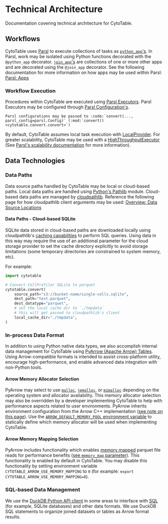 # Technical Architecture

Documentation covering technical architecture for CytoTable.

## Workflows

CytoTable uses [Parsl](https://parsl.readthedocs.io/) to execute collections of tasks as [`python_app`'s](https://parsl.readthedocs.io/en/stable/quickstart.html#application-types).
In Parsl, work may be isolated using Python functions decorated with the `@python_app` decorator.
[`join_app`'s](https://parsl.readthedocs.io/en/stable/1-parsl-introduction.html#Dynamic-workflows-with-apps-that-generate-other-apps) are collections of one or more other apps and are decorated using the `@join_app` decorator.
See the following documentation for more information on how apps may be used within Parsl: [Parsl: Apps](https://parsl.readthedocs.io/en/stable/userguide/apps.html)

### Workflow Execution

Procedures within CytoTable are executed using [Parsl Executors](https://parsl.readthedocs.io/en/stable/userguide/execution.html).
Parsl Executors may be configured through [Parsl Configuration's](https://parsl.readthedocs.io/en/stable/userguide/execution.html#configuration).

```{eval-rst}
Parsl configurations may be passed to :code:`convert(..., parsl_config=parsl.Config)` (:mod:`convert() <cytotable.convert.convert>`)
```

By default, CytoTable assumes local task execution with [LocalProvider](https://parsl.readthedocs.io/en/stable/stubs/parsl.providers.LocalProvider.html#parsl.providers.LocalProvider).
For greater scalability, CytoTable may be used with a [HighThroughputExecutor](https://parsl.readthedocs.io/en/stable/stubs/parsl.executors.HighThroughputExecutor.html#parsl.executors.HighThroughputExecutor) (See [Parsl's scalability documentation](https://parsl.readthedocs.io/en/stable/userguide/performance.html) for more information).

## Data Technologies

### Data Paths

Data source paths handled by CytoTable may be local or cloud-based paths.
Local data paths are handled using [Python's Pathlib](https://docs.python.org/3/library/pathlib.html) module.
Cloud-based data paths are managed by [cloudpathlib](https://cloudpathlib.drivendata.org/~latest/).
Reference the following page for how cloudpathlib client arguments may be used: [Overview: Data Source Locations](overview.md#data-source-locations)

#### Data Paths - Cloud-based SQLite

SQLite data stored in cloud-based paths are downloaded locally using cloudpathlib's [caching capabilities](https://cloudpathlib.drivendata.org/stable/caching/) to perform SQL queries.
Using data in this way may require the use of an additional parameter for the cloud storage provider to set the cache directory explicitly to avoid storage limitations (some temporary directories are constrained to system memory, etc).

For example:

```python
import cytotable

# Convert CellProfiler SQLite to parquet
cytotable.convert(
    source_path="s3://bucket-name/single-cells.sqlite",
    dest_path="test.parquet",
    dest_datatype="parquet",
    # set the local cache dir to `./tmpdata`
    # this will get passed to cloudpathlib's client
    local_cache_dir="./tmpdata",
)
```

### In-process Data Format

In addition to using Python native data types, we also accomplish internal data management for CytoTable using [PyArrow (Apache Arrow) Tables](https://arrow.apache.org/docs/python/generated/pyarrow.Table.html).
Using Arrow-compatible formats is intended to assist cross-platform utility, encourage high-performance, and enable advanced data integration with non-Python tools.

#### Arrow Memory Allocator Selection

PyArrow may select to use [`malloc`](https://en.wikipedia.org/wiki/C_dynamic_memory_allocation), [`jemalloc`](https://github.com/jemalloc/jemalloc), or [`mimalloc`](https://github.com/microsoft/mimalloc) depending on the operating system and allocator availability.
This memory allocator selection may also be overridden by a developer implementing CytoTable to help with performance aspects related to user environments.
PyArrow inherits environment configuration from the Arrow C++ implementation ([see note on this page](https://arrow.apache.org/docs/python/env_vars.html)).
Use the [`ARROW_DEFAULT_MEMORY_POOL` environment variable](https://arrow.apache.org/docs/cpp/env_vars.html#envvar-ARROW_DEFAULT_MEMORY_POOL) to statically define which memory allocator will be used when implementing CytoTable.

#### Arrow Memory Mapping Selection

PyArrow includes functionality which enables [memory mapped](https://en.wikipedia.org/wiki/Memory-mapped_file) parquet file reads for performance benefits ([see `memory_map` parameter](https://arrow.apache.org/docs/python/generated/pyarrow.parquet.read_table.html)).
This functionality is enabled by default in CytoTable.
You may disable this functionality by setting environment variable `CYTOTABLE_ARROW_USE_MEMORY_MAPPING` to `0` (for example: `export CYTOTABLE_ARROW_USE_MEMORY_MAPPING=0`).

### SQL-based Data Management

We use the [DuckDB Python API client](https://duckdb.org/docs/api/python/overview) in some areas to interface with [SQL](https://en.wikipedia.org/wiki/SQL) (for example, SQLite databases) and other data formats.
We use DuckDB SQL statements to organize joined datasets or tables as Arrow format results.

